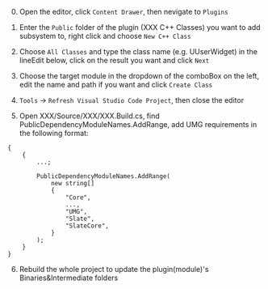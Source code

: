 0. Open the editor, click `Content Drawer`, then nevigate to `Plugins`

1. Enter the `Public` folder of the plugin (XXX C++ Classes) you want to add subsystem to, right click and choose `New C++ Class`

2. Choose `All Classes` and type the class name (e.g. UUserWidget) in the lineEdit below, click on the result you want and click `Next`

3. Choose the target module in the dropdown of the comboBox on the left, edit the name and path if you want and click `Create Class`

4. `Tools` -> `Refresh Visual Studio Code Project`, then close the editor

5. Open XXX/Source/XXX/XXX.Build.cs, find PublicDependencyModuleNames.AddRange, add UMG requirements in the following format:
```
{
    {
        ...;

		PublicDependencyModuleNames.AddRange(
			new string[]
			{
				"Core",
                ...,
				"UMG",
				"Slate",
				"SlateCore",
			}
		);
	}
}
```

6. Rebuild the whole project to update the plugin(module)'s Binaries&Intermediate folders